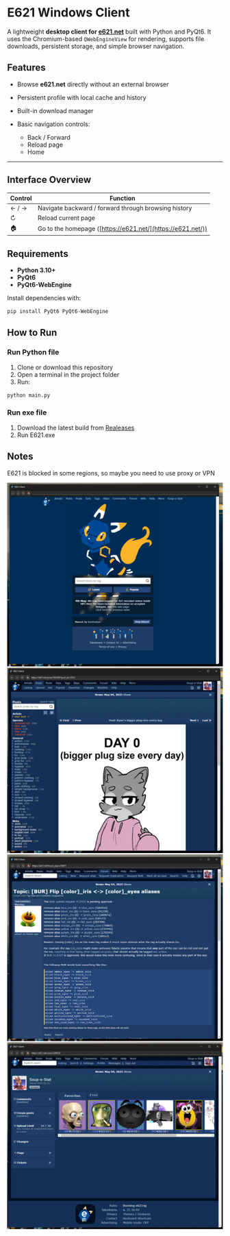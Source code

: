 # E621 Windows Client

A lightweight **desktop client for [e621.net](https://e621.net/)** built with Python and PyQt6.
It uses the Chromium-based `QWebEngineView` for rendering, supports file downloads, persistent storage, and simple browser navigation.

## Features

* Browse **e621.net** directly without an external browser
* Persistent profile with local cache and history
* Built-in download manager
* Basic navigation controls:

  * Back / Forward
  * Reload page
  * Home
---

## Interface Overview

| Control | Function                                                    |
| ------- | ----------------------------------------------------------- |
| ← / →   | Navigate backward / forward through browsing history        |
| ↻       | Reload current page                                         |
| 🏠      | Go to the homepage ([https://e621.net/](https://e621.net/)) |

## Requirements

* **Python 3.10+**
* **PyQt6**
* **PyQt6-WebEngine**

Install dependencies with:

```bash
pip install PyQt6 PyQt6-WebEngine
```

## How to Run

### Run Python file
1. Clone or download this repository
2. Open a terminal in the project folder
3. Run:

```bash
python main.py
```

### Run exe file
1. Download the latest build from [Realeases](https://github.com/Soup-o-Stat/e621_windows_client/releases)
2. Run E621.exe

## Notes
E621 is blocked in some regions, so maybe you need to use proxy or VPN

![screenshot_1](https://github.com/Soup-o-Stat/e621_windows_client/blob/main/screenshots/1.png)
![screenshot_2](https://github.com/Soup-o-Stat/e621_windows_client/blob/main/screenshots/2.png)
![screenshot_3](https://github.com/Soup-o-Stat/e621_windows_client/blob/main/screenshots/3.png)
![screenshot_4](https://github.com/Soup-o-Stat/e621_windows_client/blob/main/screenshots/4.png)
